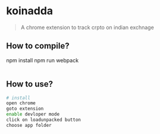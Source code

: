 # koinadda

> A chrome extension to track crpto on indian exchnage

## How to compile?
npm install
npm run webpack
```bash

```

## How to use?

````bash
# install
open chrome
goto extension
enable devloper mode
click on loadunpacked button
choose app folder
````
